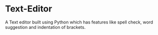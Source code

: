 # Text-Editor

A Text editor built using Python which has features like spell check, word suggestion and indentation of brackets.
